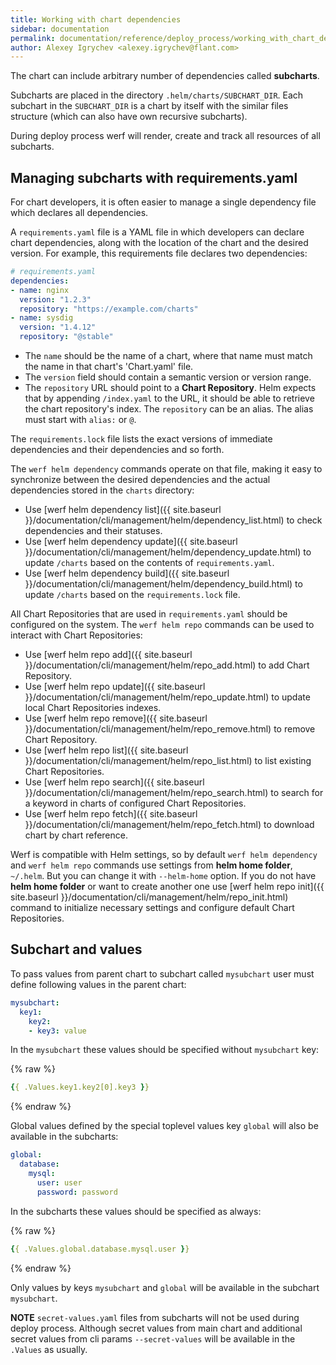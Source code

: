 ```yaml
---
title: Working with chart dependencies
sidebar: documentation
permalink: documentation/reference/deploy_process/working_with_chart_dependencies.html
author: Alexey Igrychev <alexey.igrychev@flant.com>
---
```


The chart can include arbitrary number of dependencies called **subcharts**.

Subcharts are placed in the directory `.helm/charts/SUBCHART_DIR`. Each subchart in the `SUBCHART_DIR` is a chart by itself with the similar files structure (which can also have own recursive subcharts).

During deploy process werf will render, create and track all resources of all subcharts.

## Managing subcharts with requirements.yaml

For chart developers, it is often easier to manage a single dependency file which declares all dependencies.

A `requirements.yaml` file is a YAML file in which developers can declare chart dependencies, along with the location of the chart and the desired version. For example, this requirements file declares two dependencies:

```yaml
# requirements.yaml
dependencies:
- name: nginx
  version: "1.2.3"
  repository: "https://example.com/charts"
- name: sysdig
  version: "1.4.12"
  repository: "@stable"
```

* The `name` should be the name of a chart, where that name must match the name in that chart's 'Chart.yaml' file.
* The `version` field should contain a semantic version or version range.
* The `repository` URL should point to a **Chart Repository**. Helm expects that by appending `/index.yaml` to the URL, it should be able to retrieve the chart repository's index. The `repository` can be an alias. The alias must start with `alias:` or `@`.

The `requirements.lock` file lists the exact versions of immediate dependencies and their dependencies and so forth.

The `werf helm dependency` commands operate on that file, making it easy to synchronize between the desired dependencies and the actual dependencies stored in the `charts` directory:
* Use [werf helm dependency list]({{ site.baseurl }}/documentation/cli/management/helm/dependency_list.html) to check dependencies and their statuses.  
* Use [werf helm dependency update]({{ site.baseurl }}/documentation/cli/management/helm/dependency_update.html) to update `/charts` based on the contents of `requirements.yaml`. 
* Use [werf helm dependency build]({{ site.baseurl }}/documentation/cli/management/helm/dependency_build.html) to update `/charts` based on the `requirements.lock` file.

All Chart Repositories that are used in `requirements.yaml` should be configured on the system. The `werf helm repo` commands can be used to interact with Chart Repositories:
* Use [werf helm repo add]({{ site.baseurl }}/documentation/cli/management/helm/repo_add.html) to add Chart Repository.
* Use [werf helm repo update]({{ site.baseurl }}/documentation/cli/management/helm/repo_update.html) to update local Chart Repositories indexes.
* Use [werf helm repo remove]({{ site.baseurl }}/documentation/cli/management/helm/repo_remove.html) to remove Chart Repository.
* Use [werf helm repo list]({{ site.baseurl }}/documentation/cli/management/helm/repo_list.html) to list existing Chart Repositories.
* Use [werf helm repo search]({{ site.baseurl }}/documentation/cli/management/helm/repo_search.html) to search for a keyword in charts of configured Chart Repositories.
* Use [werf helm repo fetch]({{ site.baseurl }}/documentation/cli/management/helm/repo_fetch.html) to download chart by chart reference.

Werf is compatible with Helm settings, so by default `werf helm dependency` and `werf helm repo` commands use settings from **helm home folder**, `~/.helm`. But you can change it with `--helm-home` option. If you do not have **helm home folder** or want to create another one use [werf helm repo init]({{ site.baseurl }}/documentation/cli/management/helm/repo_init.html) command to initialize necessary settings and configure default Chart Repositories.

## Subchart and values

To pass values from parent chart to subchart called `mysubchart` user must define following values in the parent chart:

```yaml
mysubchart:
  key1:
    key2:
    - key3: value
```

In the `mysubchart` these values should be specified without `mysubchart` key:

{% raw %}
```yaml
{{ .Values.key1.key2[0].key3 }}
```
{% endraw %}

Global values defined by the special toplevel values key `global` will also be available in the subcharts:

```yaml
global:
  database:
    mysql:
      user: user
      password: password
```

In the subcharts these values should be specified as always:

{% raw %}
```yaml
{{ .Values.global.database.mysql.user }}
```
{% endraw %}

Only values by keys `mysubchart` and `global` will be available in the subchart `mysubchart`.

**NOTE** `secret-values.yaml` files from subcharts will not be used during deploy process. Although secret values from main chart and additional secret values from cli params `--secret-values` will be available in the `.Values` as usually.
